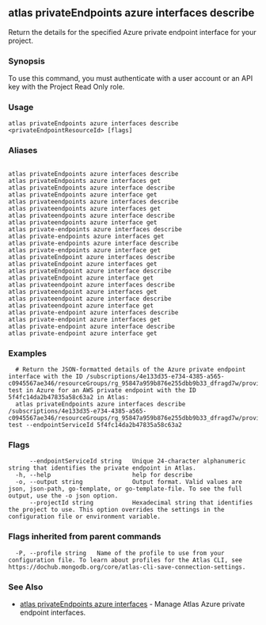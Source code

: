 ## atlas privateEndpoints azure interfaces describe

Return the details for the specified Azure private endpoint interface for your project.


### Synopsis

To use this command, you must authenticate with a user account or an API key with the Project Read Only role.


### Usage
```
atlas privateEndpoints azure interfaces describe <privateEndpointResourceId> [flags]
```

### Aliases
```

atlas privateEndpoints azure interfaces describe
atlas privateEndpoints azure interfaces get
atlas privateEndpoints azure interface describe
atlas privateEndpoints azure interface get
atlas privateendpoints azure interfaces describe
atlas privateendpoints azure interfaces get
atlas privateendpoints azure interface describe
atlas privateendpoints azure interface get
atlas private-endpoints azure interfaces describe
atlas private-endpoints azure interfaces get
atlas private-endpoints azure interface describe
atlas private-endpoints azure interface get
atlas privateEndpoint azure interfaces describe
atlas privateEndpoint azure interfaces get
atlas privateEndpoint azure interface describe
atlas privateEndpoint azure interface get
atlas privateendpoint azure interfaces describe
atlas privateendpoint azure interfaces get
atlas privateendpoint azure interface describe
atlas privateendpoint azure interface get
atlas private-endpoint azure interfaces describe
atlas private-endpoint azure interfaces get
atlas private-endpoint azure interface describe
atlas private-endpoint azure interface get
```

### Examples

```
  # Return the JSON-formatted details of the Azure private endpoint interface with the ID /subscriptions/4e133d35-e734-4385-a565-c0945567ae346/resourceGroups/rg_95847a959b876e255dbb9b33_dfragd7w/providers/Microsoft.Network/privateEndpoints/cli-test in Azure for an AWS private endpoint with the ID 5f4fc14da2b47835a58c63a2 in Atlas:
  atlas privateEndpoints azure interfaces describe /subscriptions/4e133d35-e734-4385-a565-c0945567ae346/resourceGroups/rg_95847a959b876e255dbb9b33_dfragd7w/providers/Microsoft.Network/privateEndpoints/cli-test --endpointServiceId 5f4fc14da2b47835a58c63a2
```


### Flags

```
      --endpointServiceId string   Unique 24-character alphanumeric string that identifies the private endpoint in Atlas.
  -h, --help                       help for describe
  -o, --output string              Output format. Valid values are json, json-path, go-template, or go-template-file. To see the full output, use the -o json option.
      --projectId string           Hexadecimal string that identifies the project to use. This option overrides the settings in the configuration file or environment variable.

```


### Flags inherited from parent commands

```
  -P, --profile string   Name of the profile to use from your configuration file. To learn about profiles for the Atlas CLI, see https://dochub.mongodb.org/core/atlas-cli-save-connection-settings.

```

### See Also


* [atlas privateEndpoints azure interfaces](atlas_privateEndpoints_azure_interfaces.md)	- Manage Atlas Azure private endpoint interfaces.



